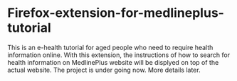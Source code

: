 # Firefox-extension-for-medlineplus-tutorial
This is an e-health tutorial for aged people who need to require health information online. 
With this extension, the instructions of how to search for health information on MedlinePlus website will be displyed on top of the actual website.
The project is under going now. More details later.
